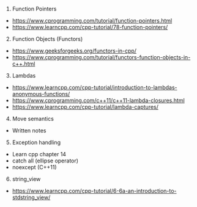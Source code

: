 1. Function Pointers
  - https://www.cprogramming.com/tutorial/function-pointers.html
  - https://www.learncpp.com/cpp-tutorial/78-function-pointers/
2. Function Objects (Functors)
  - https://www.geeksforgeeks.org/functors-in-cpp/
  - https://www.cprogramming.com/tutorial/functors-function-objects-in-c++.html
3. Lambdas
  - https://www.learncpp.com/cpp-tutorial/introduction-to-lambdas-anonymous-functions/
  - https://www.cprogramming.com/c++11/c++11-lambda-closures.html
  - https://www.learncpp.com/cpp-tutorial/lambda-captures/
4. Move semantics
  - Written notes
5. Exception handling
  - Learn cpp chapter 14
  - catch all (ellipse operator)
  - noexcept (C++11)
6. string_view
  - https://www.learncpp.com/cpp-tutorial/6-6a-an-introduction-to-stdstring_view/
